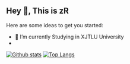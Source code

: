 ## Hey 👋, This is zR

Here are some ideas to get you started:

- 🔭 I’m currently Studying in XJTLU University
- 
[![Github stats](https://github-readme-stats.vercel.app/api?username=zRzRzRzRzRzRzR&show_icons=true&include_all_commits=true)](https://github.com/YourUsername/github-readme-stats)
[![Top Langs](https://github-readme-stats.vercel.app/api/top-langs/?username=zRzRzRzRzRzRzR&layout=compact)](https://github.com/YourUsername/github-readme-stats)
